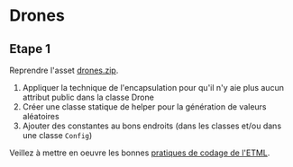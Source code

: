 # Drones
## Etape 1

Reprendre l'asset [drones.zip](../../assets/drones.zip).

1. Appliquer la technique de l'encapsulation pour qu'il n'y aie plus aucun attribut public dans la classe Drone
2. Créer une classe statique de helper pour la génération de valeurs aléatoires
3. Ajouter des constantes au bons endroits (dans les classes et/ou dans une classe `Config`)

Veillez à mettre en oeuvre les bonnes [pratiques de codage de l'ETML](../../supports/I-ConventionsDeCodageV3.6.0.pdf).